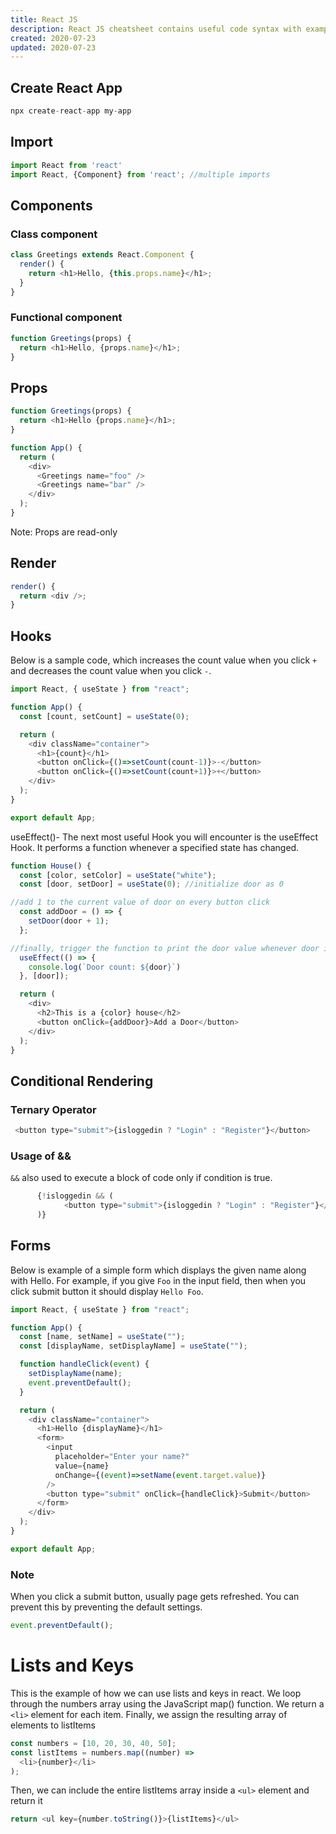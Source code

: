 ```yaml
---
title: React JS
description: React JS cheatsheet contains useful code syntax with examples which is handy while coding.
created: 2020-07-23
updated: 2020-07-23
---
```


## Create React App

```js
npx create-react-app my-app
```
## Import

```js
import React from 'react'
import React, {Component} from 'react'; //multiple imports
```

## Components

### Class component

```js
class Greetings extends React.Component {
  render() {
    return <h1>Hello, {this.props.name}</h1>;
  }
}
```
### Functional component

```js
function Greetings(props) {
  return <h1>Hello, {props.name}</h1>;
}
```

## Props

```js
function Greetings(props) {
  return <h1>Hello {props.name}</h1>;
}

function App() {
  return (
    <div>
      <Greetings name="foo" />
      <Greetings name="bar" />
    </div>
  );
}
```
Note: Props are read-only

## Render

```js
render() {
  return <div />;
}
```

## Hooks

Below is a sample code, which increases the count value when you click `+` and decreases the count value when you click `-`.

```js
import React, { useState } from "react";

function App() {
  const [count, setCount] = useState(0);

  return (
    <div className="container">
      <h1>{count}</h1>
      <button onClick={()=>setCount(count-1)}>-</button>
      <button onClick={()=>setCount(count+1)}>+</button>
    </div>
  );
}

export default App;
```
useEffect()-
The next most useful Hook you will encounter is the useEffect Hook. It performs a function whenever a specified state has changed.

```js
function House() {
  const [color, setColor] = useState("white");
  const [door, setDoor] = useState(0); //initialize door as 0

//add 1 to the current value of door on every button click
  const addDoor = () => {
    setDoor(door + 1);
  };

//finally, trigger the function to print the door value whenever door is updated
  useEffect(() => {
    console.log(`Door count: ${door}`)
  }, [door]);

  return (
    <div>
      <h2>This is a {color} house</h2>
      <button onClick={addDoor}>Add a Door</button>
    </div>
  );
}
```

## Conditional Rendering

### Ternary Operator

```js
 <button type="submit">{isloggedin ? "Login" : "Register"}</button>
```

### Usage of && 

`&&` also used to execute a block of code only if condition is true.

```js
      {!isloggedin && (
            <button type="submit">{isloggedin ? "Login" : "Register"}</button>
      )}
```

## Forms

Below is example of a simple form which displays the given name along with Hello. For example, if you give `Foo` in the input field, then when you click submit button it should display `Hello Foo`.

```js
import React, { useState } from "react";

function App() {
  const [name, setName] = useState("");
  const [displayName, setDisplayName] = useState("");

  function handleClick(event) {
    setDisplayName(name);
    event.preventDefault();
  }

  return (
    <div className="container">
      <h1>Hello {displayName}</h1>
      <form>
        <input
          placeholder="Enter your name?"
          value={name}
          onChange={(event)=>setName(event.target.value)}
        />
        <button type="submit" onClick={handleClick}>Submit</button>
      </form>
    </div>
  );
}

export default App;
```

### Note

When you click a submit button, usually page gets refreshed. You can prevent this by preventing the default settings.

```js
event.preventDefault();
```

# Lists and Keys 

This is the example of how we can use lists and keys in react. 
We loop through the numbers array using the JavaScript map() function. We return a `<li>` element for each item. Finally, we assign the resulting array of elements to listItems

```js
const numbers = [10, 20, 30, 40, 50];
const listItems = numbers.map((number) =>
  <li>{number}</li>
);
```

Then, we can include the entire listItems array inside a `<ul>` element and return it

```js
return <ul key={number.toString()}>{listItems}</ul>
```	

